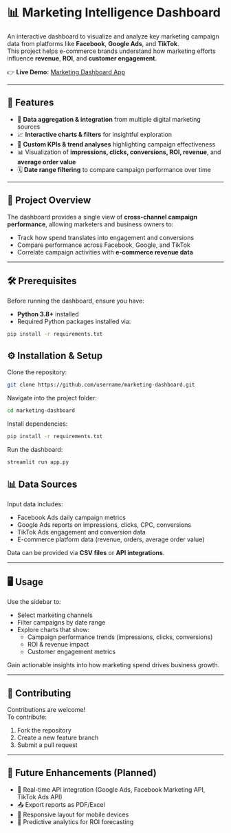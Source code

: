 # 📊 Marketing Intelligence Dashboard

An interactive dashboard to visualize and analyze key marketing campaign data from platforms like **Facebook**, **Google Ads**, and **TikTok**.  
This project helps e-commerce brands understand how marketing efforts influence **revenue**, **ROI**, and **customer engagement**.

👉 **Live Demo:** [Marketing Dashboard App](https://abhindra-0458-marketing-dashboard-app-wxrqg6.streamlit.app)

---

## 🚀 Features

- 🔗 **Data aggregation & integration** from multiple digital marketing sources  
- 📈 **Interactive charts & filters** for insightful exploration  
- 🎯 **Custom KPIs & trend analyses** highlighting campaign effectiveness  
- 📊 Visualization of **impressions, clicks, conversions, ROI, revenue**, and **average order value**  
- 🗓️ **Date range filtering** to compare campaign performance over time  

---

## 📂 Project Overview

The dashboard provides a single view of **cross-channel campaign performance**, allowing marketers and business owners to:  
- Track how spend translates into engagement and conversions  
- Compare performance across Facebook, Google, and TikTok  
- Correlate campaign activities with **e-commerce revenue data**  

---

## 🛠️ Prerequisites

Before running the dashboard, ensure you have:

- **Python 3.8+** installed  
- Required Python packages installed via:

```bash
pip install -r requirements.txt
```

## ⚙️ Installation & Setup
Clone the repository:

```bash
git clone https://github.com/username/marketing-dashboard.git
```
Navigate into the project folder:

```bash
cd marketing-dashboard
```
Install dependencies:

```bash
pip install -r requirements.txt
```
Run the dashboard:

```bash
streamlit run app.py
```
## 📊 Data Sources

Input data includes:

- Facebook Ads daily campaign metrics  
- Google Ads reports on impressions, clicks, CPC, conversions  
- TikTok Ads engagement and conversion data  
- E-commerce platform data (revenue, orders, average order value)  

Data can be provided via **CSV files** or **API integrations**.

---

## 🖥️ Usage

Use the sidebar to:

- Select marketing channels  
- Filter campaigns by date range  
- Explore charts that show:
  - Campaign performance trends (impressions, clicks, conversions)  
  - ROI & revenue impact  
  - Customer engagement metrics  

Gain actionable insights into how marketing spend drives business growth.

---

## 🤝 Contributing

Contributions are welcome!  
To contribute:

1. Fork the repository  
2. Create a new feature branch  
3. Submit a pull request  

---

## 📌 Future Enhancements (Planned)

- 🔄 Real-time API integration (Google Ads, Facebook Marketing API, TikTok Ads API)  
- 📤 Export reports as PDF/Excel  
- 📱 Responsive layout for mobile devices  
- 🤖 Predictive analytics for ROI forecasting  


